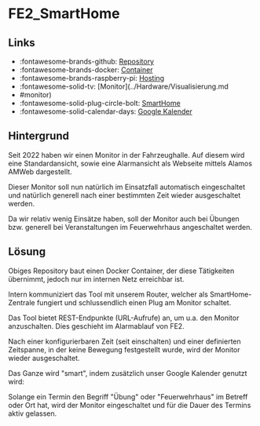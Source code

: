 # FE2_SmartHome

## Links

* :fontawesome-brands-github: [Repository](https://github.com/FFW-Baudenbach/FE2_SmartHome)
* :fontawesome-brands-docker: [Container](https://hub.docker.com/r/odin568/fe2_smarthome)
* :fontawesome-brands-raspberry-pi: [Hosting](../Hardware/RaspberryPi.md#Docker)
* :fontawesome-solid-tv: [Monitor](../Hardware/Visualisierung.md
* #monitor)
* :fontawesome-solid-plug-circle-bolt: [SmartHome](../Hardware/Netzwerk.md#smarthome)
* :fontawesome-solid-calendar-days: [Google Kalender](../Dienste/Google.md#kalender)

## Hintergrund

Seit 2022 haben wir einen Monitor in der Fahrzeughalle. Auf diesem wird eine Standardansicht, sowie eine
Alarmansicht als Webseite mittels Alamos AMWeb dargestellt.

Dieser Monitor soll nun natürlich im Einsatzfall automatisch eingeschaltet und natürlich generell nach einer bestimmten
Zeit wieder ausgeschaltet werden.

Da wir relativ wenig Einsätze haben, soll der Monitor auch bei Übungen bzw. generell bei Veranstaltungen im 
Feuerwehrhaus angeschaltet werden.

## Lösung

Obiges Repository baut einen Docker Container, der diese Tätigkeiten übernimmt, jedoch nur im internen Netz erreichbar ist.

Intern kommuniziert das Tool mit unserem Router, welcher als SmartHome-Zentrale fungiert und schlussendlich einen Plug
am Monitor schaltet.

Das Tool bietet REST-Endpunkte (URL-Aufrufe) an, um u.a. den Monitor anzuschalten. Dies geschieht im Alarmablauf von FE2.

Nach einer konfigurierbaren Zeit (seit einschalten) und einer definierten Zeitspanne, in der keine Bewegung festgestellt wurde,
wird der Monitor wieder ausgeschaltet.

Das Ganze wird "smart", indem zusätzlich unser Google Kalender genutzt wird:

Solange ein Termin den Begriff "Übung" oder "Feuerwehrhaus" im Betreff oder Ort hat, wird der Monitor eingeschaltet und für 
die Dauer des Termins aktiv gelassen.

